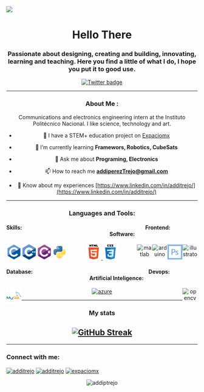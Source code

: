 <img src="https://media.licdn.com/dms/image/D4E16AQGlV6nDYyoAMw/profile-displaybackgroundimage-shrink_350_1400/0/1677189129711?e=1682553600&v=beta&t=8pySJ6AUBmlXCPaC9bQL9MtHQgyKLMH8AHPY8NGg0VE" width="1000" />
<h1 align="center"> Hello There </h1>
<h3 align="center"> Passionate about designing, creating and building, innovating, learning and teaching. Here you find a little of what I do, I hope you put it to good use. </h3>
</div>

<div id="badges" align="center">
  <a href="https://twitter.com/AddiTrejo">
    <img src="https://img.shields.io/twitter/follow/additrejo?color=red%20&logoColor=black&style=social"
         alt="Twitter badge" />
  </a>
  </d>

---
### About Me :
Communications and electronics engineering intern at the Instituto Politécnico Nacional.
I like science, technology and art.
- 🔭  I have a STEM+ education project on [Expaciomx](https://www.youtube.com/@expaciomx7487)

- 🌱 I’m currently learning **Framewors, Robotics, CubeSats**

- 💬 Ask me about **Programing, Electronics**

- 📫 How to reach me **addiperezTrejo@gmail.com**

- 📄 Know about my experiences [https://www.linkedin.com/in/additrejo/](https://www.linkedin.com/in/additrejo/)
 
 --- 
 <h3 align="Center">Languages and Tools:</h3>

<h4 align="left">Skills: &nbsp&nbsp&nbsp&nbsp&nbsp&nbsp&nbsp &nbsp&nbsp&nbsp&nbsp&nbsp&nbsp&nbsp&nbsp&nbsp&nbsp&nbsp&nbsp&nbsp&nbsp&nbsp&nbsp&nbsp&nbsp&nbsp&nbsp&nbsp&nbsp&nbsp&nbsp&nbsp&nbsp&nbsp&nbsp&nbsp&nbsp&nbsp&nbsp&nbsp&nbsp&nbsp&nbsp&nbsp&nbsp&nbsp&nbsp&nbsp&nbsp&nbsp&nbsp&nbsp&nbsp&nbsp&nbsp&nbsp&nbsp&nbsp&nbsp&nbsp&nbsp&nbsp&nbsp&nbsp&nbsp&nbsp&nbsp&nbsp&nbsp&nbsp&nbsp &nbsp&nbsp&nbsp&nbsp&nbsp&nbsp&nbsp&nbsp&nbsp&nbsp&nbsp&nbsp&nbsp&nbsp&nbsp&nbsp&nbsp&nbsp&nbsp&nbsp&nbsp&nbsp&nbsp  Frontend: &nbsp&nbsp&nbsp&nbsp&nbsp&nbsp&nbsp &nbsp&nbsp&nbsp&nbsp&nbsp&nbsp&nbsp&nbsp&nbsp&nbsp&nbsp&nbsp&nbsp&nbsp&nbsp&nbsp&nbsp&nbsp&nbsp&nbsp&nbsp&nbsp&nbsp&nbsp&nbsp&nbsp&nbsp&nbsp&nbsp&nbsp&nbsp&nbsp&nbsp&nbsp&nbsp&nbsp&nbsp&nbsp&nbsp&nbsp&nbsp&nbsp&nbsp&nbsp&nbsp&nbsp&nbsp&nbsp&nbsp&nbsp&nbsp&nbsp&nbsp&nbsp&nbsp&nbsp&nbsp&nbsp&nbsp&nbsp&nbsp&nbsp&nbsp&nbsp&nbsp&nbsp&nbsp&nbsp&nbsp&nbsp&nbsp&nbsp&nbsp&nbsp&nbsp&nbsp&nbsp&nbsp&nbsp&nbsp&nbsp Software: </h4>
<a href="https://www.cprogramming.com/" target="_blank" rel="noreferrer"> <img src="https://raw.githubusercontent.com/devicons/devicon/master/icons/c/c-original.svg" alt="c" width="40" height="40" align="left"/></a><a href="https://www.w3schools.com/cpp/" target="_blank" rel="noreferrer"><img src="https://raw.githubusercontent.com/devicons/devicon/master/icons/cplusplus/cplusplus-original.svg" alt="cplusplus" width="40" height="40" align="left"/> </a> <a href="https://www.w3schools.com/cs/" target="_blank" rel="noreferrer"><img src="https://raw.githubusercontent.com/devicons/devicon/master/icons/csharp/csharp-original.svg" alt="csharp" width="40" height="40" align="left"/></a></a> <a href="https://www.python.org" target="_blank" rel="noreferrer"><img src="https://raw.githubusercontent.com/devicons/devicon/master/icons/python/python-original.svg" alt="python" width="40" height="40"align="left"/></a> <a href="https://www.w3.org/html/" target="_blank" rel="noreferrer"><img src="https://raw.githubusercontent.com/devicons/devicon/master/icons/html5/html5-original-wordmark.svg" alt="html5" width="40" height="40"/>  </a> <a href="https://www.w3schools.com/css/" target="_blank" rel="noreferrer"><img src="https://raw.githubusercontent.com/devicons/devicon/master/icons/css3/css3-original-wordmark.svg" alt="css3" width="40" height="40"/> </a>  <a href="https://www.adobe.com/in/products/illustrator.html" target="_blank" rel="noreferrer"> <img src="https://www.vectorlogo.zone/logos/adobe_illustrator/adobe_illustrator-icon.svg" alt="illustrator" width="40" height="40" align="right"/> </a>  <a href="https://www.photoshop.com/en" target="_blank" rel="noreferrer"> <img src="https://raw.githubusercontent.com/devicons/devicon/master/icons/photoshop/photoshop-line.svg" alt="photoshop" width="40" height="40" align="right"/> <a href="https://www.arduino.cc/" target="_blank" rel="noreferrer"> <img src="https://cdn.worldvectorlogo.com/logos/arduino-1.svg" alt="arduino" width="40" height="40" align="right"/> </a> <a href="https://www.mathworks.com/" target="_blank" rel="noreferrer"> <img src="https://upload.wikimedia.org/wikipedia/commons/2/21/Matlab_Logo.png" alt="matlab" width="40" height="40" align="right"/> </a>
  
  
<h4 align="left">Database: &nbsp&nbsp&nbsp&nbsp&nbsp&nbsp&nbsp &nbsp&nbsp&nbsp&nbsp&nbsp&nbsp&nbsp&nbsp&nbsp&nbsp&nbsp&nbsp&nbsp&nbsp&nbsp&nbsp&nbsp&nbsp&nbsp&nbsp&nbsp&nbsp&nbsp&nbsp&nbsp&nbsp&nbsp&nbsp&nbsp&nbsp&nbsp&nbsp&nbsp&nbsp&nbsp&nbsp&nbsp&nbsp&nbsp&nbsp&nbsp&nbsp&nbsp&nbsp&nbsp&nbsp&nbsp&nbsp&nbsp&nbsp&nbsp&nbsp&nbsp&nbsp&nbsp&nbsp&nbsp&nbsp&nbsp&nbsp&nbsp&nbsp&nbsp&nbsp &nbsp&nbsp&nbsp&nbsp&nbsp&nbsp&nbsp&nbsp&nbsp&nbsp&nbsp&nbsp&nbsp&nbsp&nbsp&nbsp&nbsp&nbspDevops:&nbsp&nbsp&nbsp&nbsp&nbsp&nbsp&nbsp &nbsp&nbsp&nbsp&nbsp&nbsp&nbsp&nbsp&nbsp&nbsp&nbsp&nbsp&nbsp&nbsp&nbsp&nbsp&nbsp&nbsp&nbsp&nbsp&nbsp&nbsp&nbsp&nbsp&nbsp&nbsp&nbsp&nbsp&nbsp&nbsp&nbsp&nbsp&nbsp&nbsp&nbsp&nbsp&nbsp&nbsp&nbsp&nbsp&nbsp&nbsp&nbsp&nbsp&nbsp&nbsp&nbsp&nbsp&nbsp&nbsp&nbsp&nbsp&nbsp&nbsp&nbsp&nbsp&nbsp&nbsp&nbsp&nbsp&nbsp&nbsp&nbsp&nbsp&nbsp&nbsp Artificial Inteligence: </h4>
  
<a href="https://www.mysql.com/" target="_blank" rel="noreferrer"> <img src="https://raw.githubusercontent.com/devicons/devicon/master/icons/mysql/mysql-original-wordmark.svg" alt="mysql" width="40" height="40" align="left"/> </a> <a href="https://azure.microsoft.com/en-in/" target="_blank" rel="noreferrer">
<img src="https://www.vectorlogo.zone/logos/microsoft_azure/microsoft_azure-icon.svg" alt="azure" width="40" height="40"/> </a> <a href="https://opencv.org/" target="_blank" rel="noreferrer"> <img src="https://www.vectorlogo.zone/logos/opencv/opencv-icon.svg" alt="opencv" width="40" height="40" align="right"/> </a> 
  
---
### My stats
[![GitHub Streak](http://github-readme-streak-stats.herokuapp.com?user=AddiTrejo&theme=dark&locale=es)](https://git.io/streak-stats)
---

  
---
<h3 align="left">Connect with me:</h3>
<p align="left">
<a href="https://twitter.com/additrejo" target="blank"><img align="center" src="https://raw.githubusercontent.com/rahuldkjain/github-profile-readme-generator/master/src/images/icons/Social/twitter.svg" alt="additrejo" height="30" width="40" /></a>
<a href="https://instagram.com/additrejo" target="blank"><img align="center" src="https://raw.githubusercontent.com/rahuldkjain/github-profile-readme-generator/master/src/images/icons/Social/instagram.svg" alt="additrejo" height="30" width="40" /></a>
<a href="https://www.youtube.com/@expaciomx7487" target="blank"><img align="center" src="https://raw.githubusercontent.com/rahuldkjain/github-profile-readme-generator/master/src/images/icons/Social/youtube.svg" alt="expaciomx" height="30" width="40" /></a>
</p> <p align="rigt"> <img src="https://komarev.com/ghpvc/?username=addiptrejo&label=Profile%20views&color=0e75b6&style=flat" alt="addiptrejo" /> </p>
